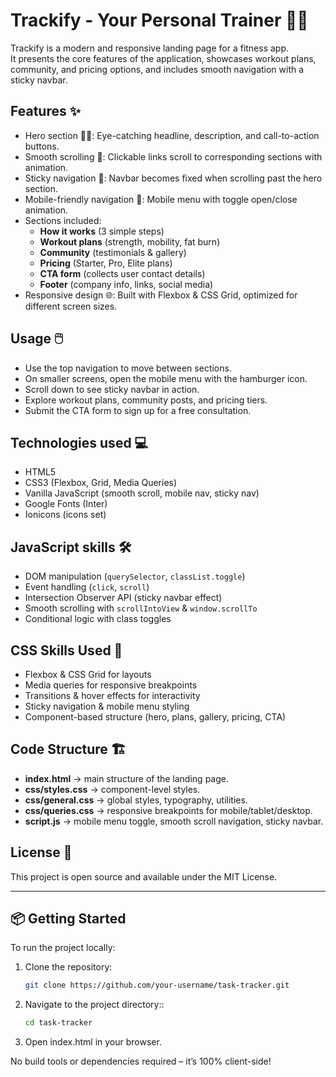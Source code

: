 # Trackify - Your Personal Trainer 💪📱

Trackify is a modern and responsive landing page for a fitness app.  
It presents the core features of the application, showcases workout plans, community, and pricing options, and includes smooth navigation with a sticky navbar.  

## Features ✨

- Hero section 🏋️‍♂️: Eye-catching headline, description, and call-to-action buttons.  
- Smooth scrolling 🎢: Clickable links scroll to corresponding sections with animation.  
- Sticky navigation 📌: Navbar becomes fixed when scrolling past the hero section.  
- Mobile-friendly navigation 📱: Mobile menu with toggle open/close animation.  
- Sections included:  
  - **How it works** (3 simple steps)  
  - **Workout plans** (strength, mobility, fat burn)  
  - **Community** (testimonials & gallery)  
  - **Pricing** (Starter, Pro, Elite plans)  
  - **CTA form** (collects user contact details)  
  - **Footer** (company info, links, social media)  
- Responsive design 🌐: Built with Flexbox & CSS Grid, optimized for different screen sizes.  

## Usage 🖱️

- Use the top navigation to move between sections.  
- On smaller screens, open the mobile menu with the hamburger icon.  
- Scroll down to see sticky navbar in action.  
- Explore workout plans, community posts, and pricing tiers.  
- Submit the CTA form to sign up for a free consultation.  

## Technologies used 💻

- HTML5  
- CSS3 (Flexbox, Grid, Media Queries)  
- Vanilla JavaScript (smooth scroll, mobile nav, sticky nav)  
- Google Fonts (Inter)  
- Ionicons (icons set)  

## JavaScript skills 🛠️

- DOM manipulation (`querySelector`, `classList.toggle`)  
- Event handling (`click`, `scroll`)  
- Intersection Observer API (sticky navbar effect)  
- Smooth scrolling with `scrollIntoView` & `window.scrollTo`  
- Conditional logic with class toggles

## CSS Skills Used 🎨

- Flexbox & CSS Grid for layouts  
- Media queries for responsive breakpoints  
- Transitions & hover effects for interactivity  
- Sticky navigation & mobile menu styling  
- Component-based structure (hero, plans, gallery, pricing, CTA)

## Code Structure 🏗️

- **index.html** → main structure of the landing page.  
- **css/styles.css** → component-level styles.  
- **css/general.css** → global styles, typography, utilities.  
- **css/queries.css** → responsive breakpoints for mobile/tablet/desktop.  
- **script.js** → mobile menu toggle, smooth scroll navigation, sticky navbar.  

## License 📄

This project is open source and available under the MIT License.  

---

## 📦 Getting Started

To run the project locally:

1. Clone the repository:
   ```bash
   git clone https://github.com/your-username/task-tracker.git
2. Navigate to the project directory::
   ```bash
   cd task-tracker
3. Open index.html in your browser.

No build tools or dependencies required – it’s 100% client-side!
